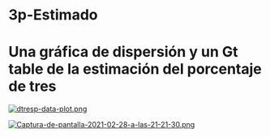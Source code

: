# 3p-Estimado
# Una gráfica de dispersión y un Gt table de la estimación del porcentaje de tres
[![dtresp-data-plot.png](https://i.postimg.cc/nctMNv4k/dtresp-data-plot.png)](https://postimg.cc/xqt0zNFJ)

[![Captura-de-pantalla-2021-02-28-a-las-21-21-30.png](https://i.postimg.cc/rpYKH3j0/Captura-de-pantalla-2021-02-28-a-las-21-21-30.png)](https://postimg.cc/06DkMtLP)
